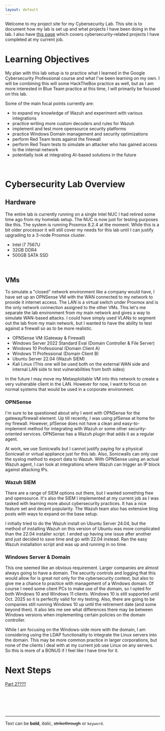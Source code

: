 ```yaml
---
layout: default
---
```


Welcome to my project site for my Cybersecurity Lab. This site is to document how my lab is set up and what projects I have been doing in the lab. I also have [this page](./work_projects.md) which covers cybersecurity-related projects I have completed at my current job.
<br />

# Learning Objectives
My plan with this lab setup is to practice what I learned in the Google Cybersecurity Professional course and what I've been learning on my own. I will be combining this will some HackTheBox practice as well, but as I am more interested in Blue Team practice at this time, I will primarily be focused on this lab.

Some of the main focal points currently are:
- to expand my knowledge of Wazuh and experiment with various integrations
- practice writing more custom decoders and rules for Wazuh
- implement and test more opensource security platforms
- practice Windows Domain management and security optimizations
- perform Red Team tests against the firewall
- perform Red Team tests to simulate an attacker who has gained access to the internal network
- potentially look at integrating AI-based solutions in the future
<br />

# Cybersecurity Lab Overview

## Hardware
The entire lab is currently running on a single Intel NUC I had retired some time ago from my homelab setup. The NUC is now just for testing purposes like this. The system is running Proxmox 8.2.4 at the moment. While this is a bit older processor it will still cover my needs for this lab until I can justify upgrading to a 3-node Proxmox cluster.
- Intel i7 7567U
- 32GB DDR4
- 500GB SATA SSD
<br />

## VMs
To simulate a "closed" network environment like a company would have, I have set up an OPNSense VM with the WAN connected to my network to provide it internet access. The LAN is a virtual switch under Proxmox and is the only network connection assigned to the other VMs. This let's me separate the lab environment from my main network and gives a way to simulate WAN-based attacks. I could have simply used VLANs to segment out the lab from my main network, but I wanted to have the ability to test against a firewall so as to be more realistic.
- OPNSense VM (Gateway & Firewall)
- Windows Server 2022 Standard Eval (Domain Controller & File Server)
- Windows 10 Professional (Domain Client A)
- Windows 11 Professional (Domain Client B)
- Ubuntu Server 22.04 (Wazuh SIEM)
- Kali Linux (This one will be used both on the external WAN side and internal LAN side to test vulnerabilities from both sides)

In the future I may move my Metasploitable VM into this network to create a very vulnerable client in the LAN. However for now, I want to focus on normal systems that would be used in a corporate environment.
<br />

### OPNSense
I'm sure to be questioned about why I went with OPNSense for the gateway/firewall element. Up till recently, I was using pfSense at home for my firewall. However, pfSense does not have a clean and easy-to-implement method for integrating with Wazuh or some other security-oriented services. OPNSense has a Wazuh plugin that adds it as a regular agent.

At work, we use Sonicwalls but I cannot justify paying for a physical Sonicwall or virtual appliance just for this lab. Also, Sonicwalls can only use the syslog method to export data to Wazuh. With OPNSense using an actual Wazuh agent, I can look at integrations where Wazuh can trigger an IP block against attacking IPs.
<br />

### Wazuh SIEM
There are a range of SIEM options out there, but I wanted something free and opensource. It's also the SIEM I implemented at my current job as I was tasked with learning more about cybersecurity practices. It has a nice feature set and decent popularity. The Wazuh team also has extensive blog posts with ways to expand on the base setup.

I initially tried to do the Wazuh install on Ubuntu Server 24.04, but the method of installing Wazuh on this version of Ubuntu was more complicated than the 22.04 installer script. I ended up having one issue after another and just decided to save time and go with 22.04 instead. Ran the easy Wazuh installation script and was up and running in no time.
<br />

### Windows Server & Domain
This one seemed like an obvious requirement. Larger companies are almost always going to have a domain. The security controls and logging that this would allow for is great not only for the cybersecurity context, but also to give me a chance to practice with management of a Windows domain. Of course I need some client PCs to make use of the domain, so I opted for both Windows 10 and Windows 11 clients. Windows 10 is still supported until Oct. 2025 so it is perfectly valid for my testing. Also, there are going to be companies still running Windows 10 up until the retirement date (and some beyond then). It also lets me see what differences there may be between Windows versions when implementing certain policies on the domain controller.

While I am focusing on the Windows-side more with the domain, I am considering using the LDAP functionality to integrate the Linux servers into the domain. This may be more common practice in larger corporations, but none of the clients I deal with at my current job use Linux on any servers. So this is more of a BONUS if I feel like I have time for it.
<br />



# Next Steps
[Part 2????](./part2.md)



<br />
<br />
<br />
<br />

----
Text can be **bold**, _italic_, ~~strikethrough~~ or `keyword`.
